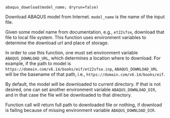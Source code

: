 ```
abaqus_download(model_name; dryrun=false)
```

Download ABAQUS model from Internet. `model_name` is the name of the input file.

Given some model name from documentation, e.g., `et22sfse`, download that file to local file system. This function uses environment variables to determine the download url and place of storage.

In order to use this function, one must set environment variable `ABAQUS_DOWNLOAD_URL`, which determines a location where to download. For example, if the path to model is `https://domain.com/v6.14/books/eif/et22sfse.inp`, `ABAQUS_DOWNLOAD_URL` will be the basename of that path, i.e., `https://domain.com/v6.14/books/eif`.

By default, the model will be downloaded to current directory. If that is not desired, one can set another environment variable `ABAQUS_DOWNLOAD_DIR`, and in that case the file will be downloaded to that directory.

Function call will return full path to downloaded file or nothing, if download is failing because of missing environment variable `ABAQUS_DOWNLOAD_DIR`.
